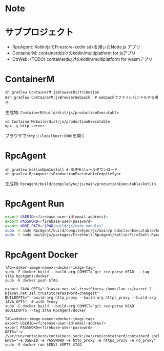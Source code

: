 # Note

# サブプロジェクト
- RpcAgent: Kotlin/jsでFirestore-kotlin sdkを用いたNode.js アプリ
- ContainerM: containerd向けのkotlin/multiplatform for jsアプリ
- CtrWeb: (TODO) containerd向けのkotlin/multiplatform for wasmアプリ


# ContainerM
```sh:Build
sh gradlew ContainerM:jsBrowserDistribution
#sh gradlew ContainerM:jsBrowserWebpack  # webpackでファイルバンドルする場合
```
生成物: `ContainerM/build/dist/js/productionExecutable`

```sh:Run
cd ContainerM/build/dist/js/productionExecutable
npx -y http-server
```
ブラウザで`http://localhost:8080`を開く


# RpcAgent 
```sh:Build
sh gradlew kotlinNpmInstall # 関連モジュールダウンロード
sh gradlew RpcAgent:jsProductionExecutableCompileSync
```
生成物: `RpcAgent/build/compileSync/js/main/productionExecutable/kotlin`

# RpcAgent Run
```sh
export USERID=<firebase-user-id(email-address)>
export PASSWORD=<firebase-user-password>
export NODE_PATH="$PWD/build/js/node_modules"
sudo -E node RpcAgent/build/compileSync/js/main/productionExecutable/kotlin/FireShell-RpcAgent.js
sudo -E node build/js/packages/FireShell-RpcAgent/kotlin/FireShell-RpcAgent.js

```

# RpcAgent Docker
```sh:Build/Publish
TAG=<doker-image-name>:<docker-image-tag>
sudo -E docker build --build-arg COMMIT=`git rev-parse HEAD` --tag $TAG RpcAgent/docker
sudo -E docker push $TAG
```
```sh:Build with Proxy
export JAVA_OPTS="-Djavax.net.ssl.trustStore=~/home/lan.sc/cacert.2 -Djavax.net.ssl.trustStorePassword=changeit"
BUILDOPTS="--build-arg http_proxy --build-arg https_proxy --build-arg JAVA_OPTS"  # with Proxy
sudo -E docker build --build-arg COMMIT=`git rev-parse HEAD` $BUILDOPTS --tag $TAG RpcAgent/docker
```

```sh:Run
TAG=<doker-image-name>:<docker-image-tag>
export USERID=<firebase-user-id(email-addres)>
export PASSWORD=<firebase-user-password>
OPTS="-v /var/run/containerd/containerd.sock:/var/run/containerd/containerd.sock"
ENVS="-e USERID -e PASSWORD -e http_proxy -e https_proxy -e no_proxy"
sudo -E docker run $ENVS $OPTS $TAG
```

